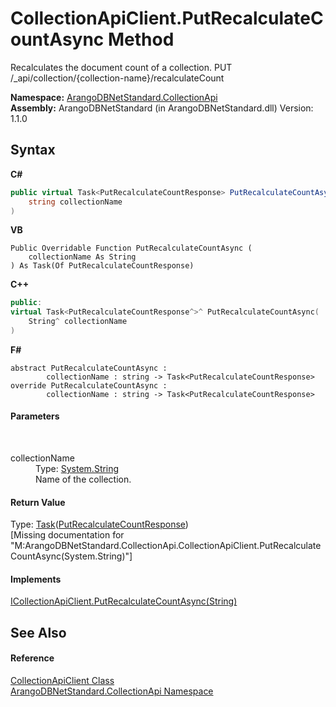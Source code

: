 # CollectionApiClient.PutRecalculateCountAsync Method 
 

Recalculates the document count of a collection. PUT /_api/collection/{collection-name}/recalculateCount

**Namespace:**&nbsp;<a href="3dcc286c-06c5-3dac-bfbd-fb449b69cd48">ArangoDBNetStandard.CollectionApi</a><br />**Assembly:**&nbsp;ArangoDBNetStandard (in ArangoDBNetStandard.dll) Version: 1.1.0

## Syntax

**C#**<br />
``` C#
public virtual Task<PutRecalculateCountResponse> PutRecalculateCountAsync(
	string collectionName
)
```

**VB**<br />
``` VB
Public Overridable Function PutRecalculateCountAsync ( 
	collectionName As String
) As Task(Of PutRecalculateCountResponse)
```

**C++**<br />
``` C++
public:
virtual Task<PutRecalculateCountResponse^>^ PutRecalculateCountAsync(
	String^ collectionName
)
```

**F#**<br />
``` F#
abstract PutRecalculateCountAsync : 
        collectionName : string -> Task<PutRecalculateCountResponse> 
override PutRecalculateCountAsync : 
        collectionName : string -> Task<PutRecalculateCountResponse> 
```


#### Parameters
&nbsp;<dl><dt>collectionName</dt><dd>Type: <a href="https://docs.microsoft.com/dotnet/api/system.string" target="_blank" rel="noopener noreferrer">System.String</a><br />Name of the collection.</dd></dl>

#### Return Value
Type: <a href="https://docs.microsoft.com/dotnet/api/system.threading.tasks.task-1" target="_blank" rel="noopener noreferrer">Task</a>(<a href="83aa626c-5fe9-b5b5-f7d2-9ef30bf4d38a">PutRecalculateCountResponse</a>)<br />\[Missing <returns> documentation for "M:ArangoDBNetStandard.CollectionApi.CollectionApiClient.PutRecalculateCountAsync(System.String)"\]

#### Implements
<a href="27ac9e8b-f3f0-307d-b48c-7d68dd3f3ba2">ICollectionApiClient.PutRecalculateCountAsync(String)</a><br />

## See Also


#### Reference
<a href="6ce48613-2e1c-4702-c589-43e91c706f90">CollectionApiClient Class</a><br /><a href="3dcc286c-06c5-3dac-bfbd-fb449b69cd48">ArangoDBNetStandard.CollectionApi Namespace</a><br />